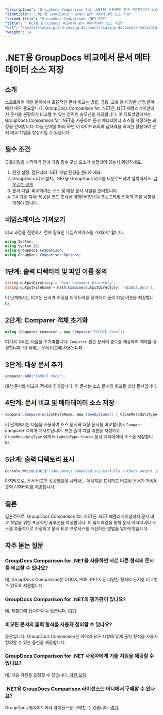 ```yaml
---
"description": "GroupDocs Comparison for .NET을 사용하여 문서 메타데이터 소스를 저장하는 방법을 알아보세요. .NET 환경에서 문서를 원활하게 비교하는 단계별 가이드를 따라해 보세요."
"linktitle": ".NET용 GroupDocs 비교에서 문서 메타데이터 소스 저장"
"second_title": "GroupDocs.Comparison .NET API"
"title": ".NET용 GroupDocs 비교에서 문서 메타데이터 소스 저장"
"url": "/ko/net/loading-and-saving-documents/saving-documents-metadata-source/"
"weight": 14
---
```


# .NET용 GroupDocs 비교에서 문서 메타데이터 소스 저장

## 소개
소프트웨어 개발 분야에서 효율적인 문서 비교는 법률, 금융, 교육 등 다양한 산업 분야에서 매우 중요합니다. GroupDocs Comparison for .NET은 .NET 애플리케이션에서 문서를 원활하게 비교할 수 있는 강력한 솔루션을 제공합니다. 이 튜토리얼에서는 GroupDocs Comparison for .NET을 사용하여 문서 메타데이터 소스를 저장하는 과정을 안내합니다. 다음 단계를 따라 하면 이 라이브러리의 잠재력을 최대한 활용하여 문서 비교 작업을 향상시킬 수 있습니다.
## 필수 조건
튜토리얼을 시작하기 전에 다음 필수 구성 요소가 설정되어 있는지 확인하세요.
1. 환경 설정: 컴퓨터에 .NET 개발 환경을 준비하세요.
2. GroupDocs 비교 설치: .NET용 GroupDocs 비교를 다운로드하여 설치하세요. [다운로드 링크](https://releases.groupdocs.com/comparison/net/).
3. 문서 파일: 비교하려는 소스 및 대상 문서 파일을 준비합니다.
4. C# 기본 지식: 제공된 코드 조각을 이해하려면 C# 프로그래밍 언어의 기본 사항을 익혀야 합니다.

## 네임스페이스 가져오기
비교 과정을 진행하기 전에 필요한 네임스페이스를 가져와야 합니다.
```csharp
using System;
using System.IO;
using GroupDocs.Comparison;
using GroupDocs.Comparison.Options;
```

## 1단계: 출력 디렉터리 및 파일 이름 정의
```csharp
string outputDirectory = "Your Document Directory";
string outputFileName = Path.Combine(outputDirectory, "RESULT.docx");
```
이 단계에서는 비교된 문서가 저장될 디렉토리를 정의하고 출력 파일 이름을 지정합니다.
## 2단계: Comparer 객체 초기화
```csharp
using (Comparer comparer = new Comparer("SOURCE.docx"))
```
여기서 우리는 다음을 초기화합니다. `Comparer` 원본 문서의 경로를 제공하여 객체를 생성합니다. 이 객체는 문서 비교에 사용됩니다.
## 3단계: 대상 문서 추가
```csharp
comparer.Add("TARGET.docx");
```
대상 문서를 비교자 객체에 추가합니다. 이 문서는 소스 문서와 비교될 대상 문서입니다.
## 4단계: 문서 비교 및 메타데이터 소스 저장
```csharp
comparer.Compare(outputFileName, new SaveOptions() { CloneMetadataType = MetadataType.Source });
```
이 단계에서는 다음을 사용하여 소스 문서와 대상 문서를 비교합니다. `Compare` comparer 객체의 메서드입니다. 또한 출력 파일 이름을 지정하고 `CloneMetadataType` 에게 `MetadataType.Source` 문서 메타데이터 소스를 저장합니다.
## 5단계: 출력 디렉토리 표시
```csharp
Console.WriteLine($"\nDocuments compared successfully.\nCheck output in {outputDirectory}.");
```
마지막으로, 문서 비교가 성공했음을 나타내는 메시지를 표시하고 비교된 문서가 저장된 출력 디렉터리를 제공합니다.

## 결론
결론적으로, GroupDocs Comparison for .NET은 .NET 애플리케이션에서 문서 비교 작업을 위한 포괄적인 솔루션을 제공합니다. 이 튜토리얼을 통해 문서 메타데이터 소스를 효율적으로 저장하고 문서 비교 프로세스를 개선하는 방법을 알아보았습니다.
## 자주 묻는 질문
### GroupDocs Comparison for .NET을 사용하면 서로 다른 형식의 문서를 비교할 수 있나요?
네, GroupDocs Comparison은 DOCX, PDF, PPTX 등 다양한 형식의 문서를 비교할 수 있도록 지원합니다.
### GroupDocs Comparison for .NET의 평가판이 있나요?
네, 체험판에 접속하실 수 있습니다. [여기](https://releases.groupdocs.com/).
### 비교된 문서의 출력 형식을 사용자 정의할 수 있나요?
물론입니다. GroupDocs Comparison은 귀하의 요구 사항에 맞게 출력 형식을 사용자 정의할 수 있는 옵션을 제공합니다.
### GroupDocs Comparison for .NET 사용자에게 기술 지원을 제공할 수 있나요?
네, 기술 지원을 요청할 수 있습니다. [지원 포럼](https://forum.groupdocs.com/c/comparison/12).
### .NET용 GroupDocs Comparison 라이선스는 어디에서 구매할 수 있나요?
GroupDocs 웹사이트에서 라이센스를 구매할 수 있습니다. [여기](https://purchase.groupdocs.com/buy).